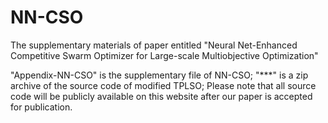 # NN-CSO
The supplementary materials of paper entitled "Neural Net-Enhanced Competitive Swarm Optimizer for Large-scale Multiobjective Optimization"

"Appendix-NN-CSO" is the supplementary file of NN-CSO;
"***" is a zip archive of the source code of modified TPLSO;
Please note that all source code will be publicly available on this website after our paper is accepted for publication.

